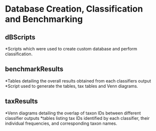 # Database Creation, Classification and Benchmarking

## dBScripts 
*Scripts which were used to create custom database and perform classification.

## benchmarkResults 
*Tables detailing the overall results obtained from each classifiers output
*Script used to generate the tables, tax tables and Venn diagrams.

## taxResults
*Venn diagrams detailing the overlap of taxon IDs between different classifier outputs
*tables listing tax IDs identified by each classifier, their individual frequencies, and corresponding taxon names.
